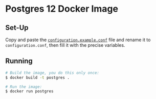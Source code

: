 # Postgres 12 Docker Image

## Set-Up

Copy and paste the [`configuration.example.conf`] file and rename it to `configuration.conf`, then fill it
with the precise variables.

[`configuration.example.conf`]: /docker/postgres/configuration.example.conf

## Running

```bash
# Build the image, you do this only once:
$ docker build -t postgres .

# Run the image:
$ docker run postgres
```
